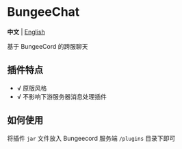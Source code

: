 # BungeeChat

**中文** | [English](https://github.com/HJFunnyMinecraft/BungeeChat/edit/main/README_EN.md)

基于 BungeeCord 的跨服聊天

## 插件特点

- √ 原版风格
- √ 不影响下游服务器消息处理插件

## 如何使用

将插件 `jar` 文件放入 Bungeecord 服务端 `/plugins` 目录下即可

